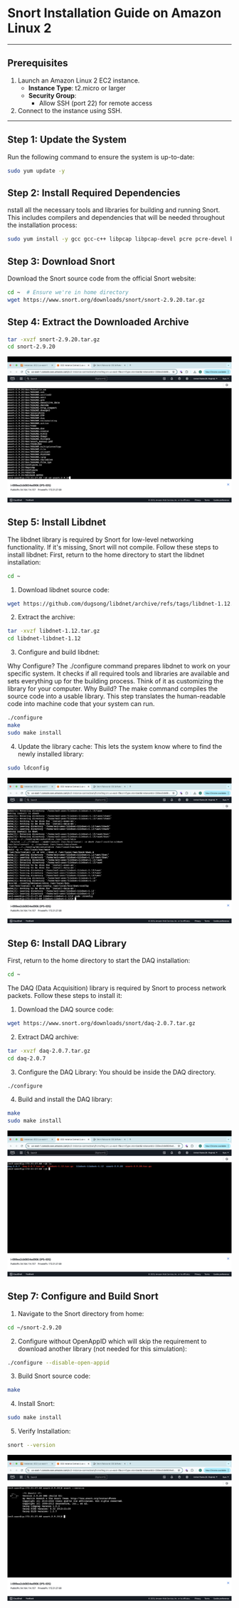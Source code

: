 # Snort Installation Guide on Amazon Linux 2
---

## Prerequisites
1. Launch an Amazon Linux 2 EC2 instance.
   - **Instance Type**: t2.micro or larger
   - **Security Group**:
     - Allow SSH (port 22) for remote access
2. Connect to the instance using SSH.

--- 

## Step 1: Update the System
Run the following command to ensure the system is up-to-date:
```bash
sudo yum update -y
```

## Step 2: Install Required Dependencies
nstall all the necessary tools and libraries for building and running Snort. This includes compilers and dependencies that will be needed throughout the installation process:
```bash
sudo yum install -y gcc gcc-c++ libpcap libpcap-devel pcre pcre-devel bison flex zlib zlib-devel make wget
```

## Step 3: Download Snort
Download the Snort source code from the official Snort website:
```bash
cd ~  # Ensure we're in home directory
wget https://www.snort.org/downloads/snort/snort-2.9.20.tar.gz
```

## Step 4: Extract the Downloaded Archive
```bash 
tar -xvzf snort-2.9.20.tar.gz
cd snort-2.9.20
``` 
![Snort Install](../screenshots/snort-install.png)

## Step 5: Install Libdnet
The libdnet library is required by Snort for low-level networking functionality. If it's missing, Snort will not compile. Follow these steps to install libdnet:
First, return to the home directory to start the libdnet installation:
```bash
cd ~
```
1. Download libdnet source code:
```bash 
wget https://github.com/dugsong/libdnet/archive/refs/tags/libdnet-1.12.tar.gz -O libdnet-1.12.tar.gz
```
2. Extract the archive:
```bash
tar -xvzf libdnet-1.12.tar.gz
cd libdnet-libdnet-1.12
```
3. Configure and build libdnet:

Why Configure?
The ./configure command prepares libdnet to work on your specific system. It checks if all required tools and libraries are available and sets everything up for the building process. Think of it as customizing the library for your computer.
Why Build?
The make command compiles the source code into a usable library. This step translates the human-readable code into machine code that your system can run.
```bash
./configure
make
sudo make install
```
4. Update the library cache: This lets the system know where to find the newly installed library:
```bash
sudo ldconfig
```
![Libdnet Process](../screenshots/Screenshot%202025-01-17%20at%2021.23.56.png)


## Step 6: Install DAQ Library
First, return to the home directory to start the DAQ installation:
```bash
cd ~
``` 
The DAQ (Data Acquisition) library is required by Snort to process network packets. Follow these steps to install it:

1. Download the DAQ source code:
```bash 
wget https://www.snort.org/downloads/snort/daq-2.0.7.tar.gz
```
2. Extract DAQ archive:
```bash
tar -xvzf daq-2.0.7.tar.gz
cd daq-2.0.7
```
3. Configure the DAQ Library:
You should be inside the DAQ directory.
```bash
./configure
``` 
4. Build and install the DAQ library:
```bash
make
sudo make install
``` 
![Dependencies](../screenshots/Dependencies.png)

## Step 7: Configure and Build Snort
1. Navigate to the Snort directory from home:
```bash 
cd ~/snort-2.9.20
```
2. Configure without OpenAppID which will skip the requirement to download another library (not needed for this simulation):
```bash
./configure --disable-open-appid
```
3. Build Snort source code:
```bash
make
```
4. Install Snort: 
```bash
sudo make install
```
5. Verify Installation: 
```bash
snort --version
``` 
![Snort-Installed](/screenshots/snort-installed.png)
